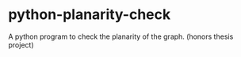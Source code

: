 # python-planarity-check
A python program to check the planarity of the graph. (honors thesis project)
